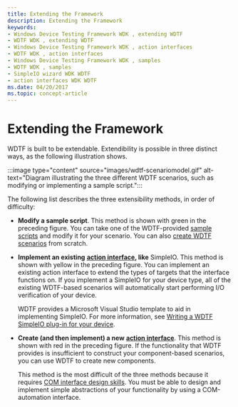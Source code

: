 ```yaml
---
title: Extending the Framework
description: Extending the Framework
keywords:
- Windows Device Testing Framework WDK , extending WDTF
- WDTF WDK , extending WDTF
- Windows Device Testing Framework WDK , action interfaces
- WDTF WDK , action interfaces
- Windows Device Testing Framework WDK , samples
- WDTF WDK , samples
- SimpleIO wizard WDK WDTF
- action interfaces WDK WDTF
ms.date: 04/20/2017
ms.topic: concept-article
---
```


# Extending the Framework

WDTF is built to be extendable. Extendibility is possible in three distinct ways, as the following illustration shows.

:::image type="content" source="images/wdtf-scenariomodel.gif" alt-text="Diagram illustrating the three different WDTF scenarios, such as modifying or implementing a sample script.":::

The following list describes the three extensibility methods, in order of difficulty:

- **Modify a sample script**. This method is shown with green in the preceding figure. You can take one of the WDTF-provided [sample scripts](sample-wdtf-scenarios.md) and modify it for your scenario. You can also [create WDTF scenarios](creating-wdtf-scenarios.md) from scratch.

- **Implement an existing** [**action interface**](/windows-hardware/drivers/ddi/index)**, like** SimpleIO. This method is shown with yellow in the preceding figure. You can implement an existing action interface to extend the types of targets that the interface functions on. If you implement a SimpleIO for your device type, all of the existing WDTF-based scenarios will automatically start performing I/O verification of your device.

    WDTF provides a Microsoft Visual Studio template to aid in implementing SimpleIO. For more information, see [Writing a WDTF SimpleIO plug-in for your device](writing-a-wdtf-simpleio-plug-in-for-your-device.md).

- **Create (and then implement) a new** [**action interface**](/windows-hardware/drivers/ddi/index). This method is shown with red in the preceding figure. If the functionality that WDTF provides is insufficient to construct your component-based scenarios, you can use WDTF to create new components.

    This method is the most difficult of the three methods because it requires [COM interface design skills](com-interface-design-skills.md). You must be able to design and implement simple abstractions of your functionality by using a COM-automation interface.
